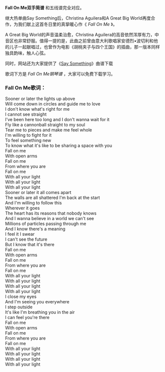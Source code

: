 

**Fall On Me双手简谱** 和五线谱完全对应。

继大热单曲Say Something后，Christina Aguilera和A Great Big World再度合作，为我们献上这首冬日里的真挚暖心作《
_Fall On Me_ 》。

A Great Big World的声音温柔治愈，Christina
Aguilera的高音依然浑厚有力，中音区也非常舒服。值得一提的是，此曲之前曾由意大利歌唱家安德烈•波切利和他的儿子一起献唱过，也曾作为电影《胡桃夹子与四个王国》的插曲，那一版本同样独具韵味，触人心弦。

同时，网站还为大家提供了《[Say Something](Music-2956-Say-Something.html "Say
Something")》曲谱下载

歌词下方是 _Fall On Me钢琴谱_ ，大家可以免费下载学习。

### Fall On Me歌词：

Sooner or later the lights up above  
Will come down in circles and guide me to love  
I don't know what's right for me  
I cannot see straight  
I've been here too long and I don't wanna wait for it  
Fly like a cannonball straight to my soul  
Tear me to pieces and make me feel whole  
I'm willing to fight for it  
To feel something new  
To know what it's like to be sharing a space with you  
Fall on me  
With open arms  
Fall on me  
From where you are  
Fall on me  
With all your light  
With all your light  
With all your light  
Sooner or later it all comes apart  
The walls are all shattered I'm back at the start  
And I'm willing to follow this  
Wherever it goes  
The heart has its reasons that nobody knows  
And I wanna believe in a world we can't see  
Millions of particles passing through me  
And I know there's a meaning  
I feel it I swear  
I can't see the future  
But I know that it's there  
Fall on me  
With open arms  
Fall on me  
From where you are  
Fall on me  
With all your light  
With all your light  
With all your light  
With all your light  
I close my eyes  
And I'm seeing you everywhere  
I step outside  
It's like I'm breathing you in the air  
I can feel you're there  
Fall on me  
With open arms  
Fall on me  
From where you are  
Fall on me  
With all your light  
With all your light  
With all your light  
With all your light

